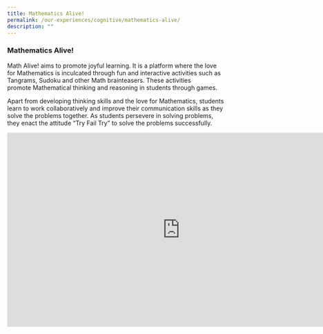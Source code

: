 ```yaml
---
title: Mathematics Alive!
permalink: /our-experiences/cognitive/mathematics-alive/
description: ""
---
```



### **Mathematics Alive!**
Math Alive! aims to promote joyful learning. It is a platform where the love for Mathematics is inculcated through fun and interactive activities such as Tangrams, Sudoku and other Math brainteasers. These activities promote&nbsp;Mathematical thinking and reasoning in students through games.

Apart from developing thinking skills and the love for Mathematics, students learn to work collaboratively and improve their communication skills as they solve the problems together. As students persevere in solving problems, they enact the attitude “Try Fail Try” to solve the problems successfully.

<iframe allowfullscreen="true" height="450" width="800" frameborder="0" src="https://docs.google.com/presentation/d/e/2PACX-1vS7naw3m3NxKxrarOD3lwjxSz-SA_oJgEARG2DlHvAAQWW_ThUsDkMOgdCtKg-oL8AU2vmbsjcMYHLS/embed?start=false&amp;loop=false&amp;delayms=3000"></iframe>